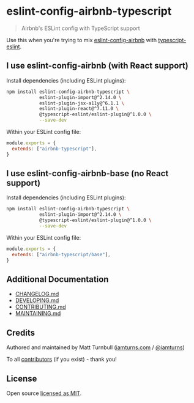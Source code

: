 # eslint-config-airbnb-typescript

> Airbnb's ESLint config with TypeScript support

Use this when you're trying to mix [eslint-config-airbnb](https://github.com/airbnb/javascript/tree/master/packages/eslint-config-airbnb) with [typescript-eslint](https://github.com/typescript-eslint/typescript-eslint).

## I use eslint-config-airbnb (with React support)

Install dependencies (including ESLint plugins):

```bash
npm install eslint-config-airbnb-typescript \
            eslint-plugin-import@^2.14.0 \
            eslint-plugin-jsx-a11y@^6.1.1 \
            eslint-plugin-react@^7.11.0 \
            @typescript-eslint/eslint-plugin@^1.0.0 \
            --save-dev
```

Within your ESLint config file:

```js
module.exports = {
  extends: ["airbnb-typescript"],
}
```

## I use eslint-config-airbnb-base (no React support)

Install dependencies (including ESLint plugins):

```bash
npm install eslint-config-airbnb-typescript \
            eslint-plugin-import@^2.14.0 \
            @typescript-eslint/eslint-plugin@^1.0.0 \
            --save-dev
```

Within your ESLint config file:

```js
module.exports = {
  extends: ["airbnb-typescript/base"],
}
```

## Additional Documentation

- [CHANGELOG.md](CHANGELOG.md)
- [DEVELOPING.md](DEVELOPING.md)
- [CONTRIBUTING.md](CONTRIBUTING.md)
- [MAINTAINING.md](MAINTAINING.md)

## Credits

Authored and maintained by Matt Turnbull ([iamturns.com](https://iamturns.com) / [@iamturns](https://twitter.com/iamturns))

To all [contributors](https://github.com/iamturns/eslint-config-airbnb-typescript/graphs/contributors) (if you exist) - thank you!

## License

Open source [licensed as MIT](https://github.com/iamturns/eslint-config-airbnb-typescript/blob/master/LICENSE).
